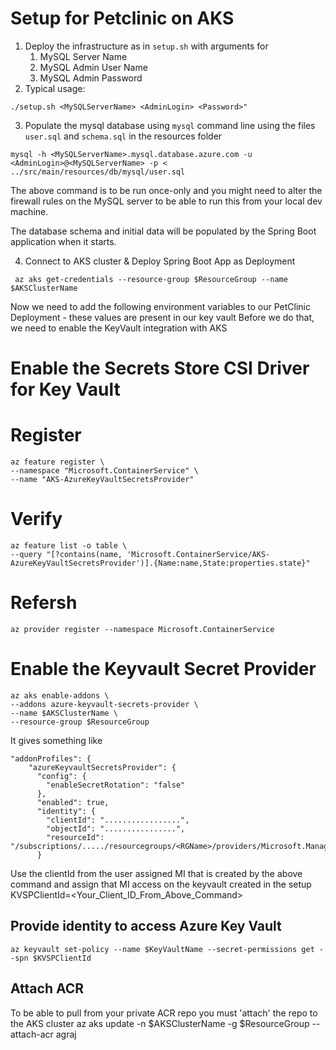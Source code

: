 # Setup for Petclinic on AKS

1. Deploy the infrastructure as in `setup.sh` with arguments for
   1. MySQL Server Name
   2. MySQL Admin User Name
   3. MySQL Admin Password
2. Typical usage:
```
./setup.sh <MySQLServerName> <AdminLogin> <Password>"
``` 
3. Populate the mysql database using `mysql` command line using the files `user.sql` and `schema.sql` in the resources folder
```
mysql -h <MySQLServerName>.mysql.database.azure.com -u <AdminLogin>@<MySQLServerName> -p < ../src/main/resources/db/mysql/user.sql
```
The above command is to be run once-only and you might need to alter the firewall rules on the MySQL server to be able to run this from your local dev machine.

The database schema and initial data will be populated by the Spring Boot application when it starts.


4. Connect to AKS cluster & Deploy Spring Boot App as Deployment
```
 az aks get-credentials --resource-group $ResourceGroup --name $AKSClusterName
```
Now we need to add the following environment variables to our PetClinic Deployment - these values are present in our key vault 
Before we do that, we need to enable the KeyVault integration with AKS 
# Enable the Secrets Store CSI Driver for Key Vault
# Register
```
az feature register \
--namespace "Microsoft.ContainerService" \
--name "AKS-AzureKeyVaultSecretsProvider"
```
# Verify
```
az feature list -o table \
--query "[?contains(name, 'Microsoft.ContainerService/AKS-AzureKeyVaultSecretsProvider')].{Name:name,State:properties.state}"
```
# Refersh
```
az provider register --namespace Microsoft.ContainerService
```
# Enable the Keyvault Secret Provider 
```
az aks enable-addons \
--addons azure-keyvault-secrets-provider \
--name $AKSClusterName \
--resource-group $ResourceGroup
```
It gives something like 
```
"addonProfiles": {
    "azureKeyvaultSecretsProvider": {
      "config": {
        "enableSecretRotation": "false"
      },
      "enabled": true,
      "identity": {
        "clientId": ".................",
        "objectId": "................",
        "resourceId": "/subscriptions/...../resourcegroups/<RGName>/providers/Microsoft.ManagedIdentity/userAssignedIdentities/<MI_Name>"
      }

```

Use the clientId from the user assigned MI that is created by the above command and assign that MI access on the keyvault created in the setup
KVSPClientId=<Your_Client_ID_From_Above_Command>

## Provide identity to access Azure Key Vault
```
az keyvault set-policy --name $KeyVaultName --secret-permissions get --spn $KVSPClientId
```

## Attach ACR
To be able to pull from your private ACR repo you must 'attach' the  repo to the AKS cluster
az aks update -n $AKSClusterName -g $ResourceGroup --attach-acr agraj

